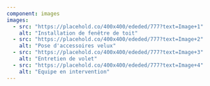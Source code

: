 ```yaml
---
component: images
images:
  - src: "https://placehold.co/400x400/ededed/777?text=Image+1"
    alt: "Installation de fenêtre de toit"
  - src: "https://placehold.co/400x400/ededed/777?text=Image+2"
    alt: "Pose d'accessoires velux"
  - src: "https://placehold.co/400x400/ededed/777?text=Image+3"
    alt: "Entretien de volet"
  - src: "https://placehold.co/400x400/ededed/777?text=Image+4"
    alt: "Equipe en intervention"
---
```


